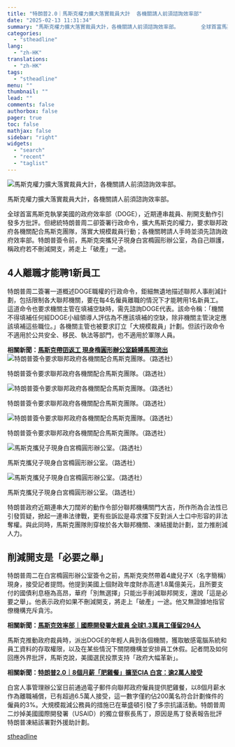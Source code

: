 ```yaml
---
title: "特朗普2.0｜馬斯克權力擴大落實裁員大計  各機關請人前須諮詢效率部"
date: "2025-02-13 11:31:34"
summary: "馬斯克權力擴大落實裁員大計，各機關請人前須諮詢效率部。       全球首富馬斯克執掌美國的..."
categories:
  - "stheadline"
lang:
  - "zh-HK"
translations:
  - "zh-HK"
tags:
  - "stheadline"
menu: ""
thumbnail: ""
lead: ""
comments: false
authorbox: false
pager: true
toc: false
mathjax: false
sidebar: "right"
widgets:
  - "search"
  - "recent"
  - "taglist"
---
```


![馬斯克權力擴大落實裁員大計，各機關請人前須諮詢效率部。](https://image.stheadline.com/f/680p0/0x0/100/none/fd7a629c1537b07a5c29ed92d2550858/stheadline/inewsmedia/20250213/_2025021311205721891.jpg)

馬斯克權力擴大落實裁員大計，各機關請人前須諮詢效率部。




全球首富馬斯克執掌美國的政府效率部（DOGE），近期連串裁員、削開支動作引發多方批評。但總統特朗普周二卻簽署行政命令，擴大馬斯克的權力，要求聯邦政府各機關配合馬斯克團隊，落實大規模裁員行動；各機關聘請人手時並須先諮詢政府效率部。特朗普簽令前，馬斯克突攜兒子現身白宮橢圓形辦公室，為自己辯護，稱政府若不刪減開支，將走上「破產」一途。

4人離職才能聘1新員工
-----------

特朗普周二簽署一道概述DOGE職權的行政命令，鉅細無遺地描述聯邦人事削減計劃，包括限制各大聯邦機關，要在每4名僱員離職的情況下才能聘用1名新員工。這道命令也要求機關主管在填補空缺時，需先諮詢DOGE代表。該命令稱：「機關不得填補任何經DOGE小組領導人評估為不應該填補的空缺，除非機關主管決定應該填補這些職位。」各機關主管也被要求訂立「大規模裁員」計劃。但該行政命令不適用於公共安全、移民、執法等部門，也不適用於軍隊人員。

**相關新聞：[馬斯克帶囝返工 現身楕圓形辦公室騎膊馬照流出](https://www.stheadline.com/realtime-world/3428153/%E9%A6%AC%E6%96%AF%E5%85%8B%E5%B8%B6%E5%9B%9D%E8%BF%94%E5%B7%A5-%E7%8F%BE%E8%BA%AB%E6%A5%95%E5%9C%93%E5%BD%A2%E8%BE%A6%E5%85%AC%E5%AE%A4%E9%A8%8E%E8%86%8A%E9%A6%AC%E7%85%A7%E6%B5%81%E5%87%BA)**
 ![特朗普簽令要求聯邦政府各機關配合馬斯克團隊。（路透社）](https://image.hkhl.hk/f/1024p0/0x0/100/none/51441dded7318ffadb8fdfab6d7dc082/2025-02/13022025_016.JPG)


特朗普簽令要求聯邦政府各機關配合馬斯克團隊。（路透社）



 ![特朗普簽令要求聯邦政府各機關配合馬斯克團隊。（路透社）](https://image.hkhl.hk/f/1024p0/0x0/100/none/0aa8c505a7ab9139f8d4b7dfa7dcd5d7/2025-02/13022025_019.JPG)


特朗普簽令要求聯邦政府各機關配合馬斯克團隊。（路透社）



 ![特朗普簽令要求聯邦政府各機關配合馬斯克團隊。（路透社）](https://image.hkhl.hk/f/1024p0/0x0/100/none/e7f1841f51f8c94f560d81e0e14688cd/2025-02/13022025_020.JPG)


特朗普簽令要求聯邦政府各機關配合馬斯克團隊。（路透社）



 ![馬斯克攜兒子現身白宮橢圓形辦公室。（路透社）](https://image.hkhl.hk/f/1024p0/0x0/100/none/1e3cae35d2c90c85782851929aab8a79/2025-02/13022025_017.JPG)


馬斯克攜兒子現身白宮橢圓形辦公室。（路透社）



 ![馬斯克攜兒子現身白宮橢圓形辦公室。（路透社）](https://image.hkhl.hk/f/1024p0/0x0/100/none/989828ddb8a38be39366746dcef736ee/2025-02/13022025_018.JPG)


馬斯克攜兒子現身白宮橢圓形辦公室。（路透社）




特朗普政府近期連串大刀闊斧的動作令部分聯邦機構關門大吉，所作所為合法性已引發質疑，掀起一連串法律戰，更有些訴訟是尋求擋下反對派人士口中形容的非法奪權。與此同時，馬斯克團隊則穿梭於各大聯邦機關、凍結援助計劃，並力推削減人力。

削減開支是「必要之舉」
-----------

特朗普周二在白宮橢圓形辦公室簽令之前，馬斯克突然帶着4歲兒子X（名字簡稱）現身，接受記者提問。他提到美國上個財政年度財赤高達1.8萬億美元，且所要支付的國債利息極為高昂，華府「別無選擇」只能出手削減聯邦開支，還說「這是必要之舉」。他表示政府如果不刪減開支，將走上「破產」一途。他又無證據地指官僚機構充斥貪污。

**相關新聞：[馬斯克效率部｜國際開發署大裁員 全球1.3萬員工僅留294人](https://www.stheadline.com/realtime-world/3426562/%E9%A6%AC%E6%96%AF%E5%85%8B%E6%95%88%E7%8E%87%E9%83%A8%E5%9C%8B%E9%9A%9B%E9%96%8B%E7%99%BC%E7%BD%B2%E5%A4%A7%E8%A3%81%E5%93%A1-%E5%85%A8%E7%90%8313%E8%90%AC%E5%93%A1%E5%B7%A5%E5%83%85%E7%95%99294%E4%BA%BA)**

馬斯克推動政府裁員時，派出DOGE的年輕人員到各個機關，獲取敏感電腦系統和員工資料的存取權限，以及在某些情況下關閉機構並安排員工休假。記者問及如何回應外界批評，馬斯克說，美國選民投票支持「政府大幅革新」。

**相關新聞：[特朗普2.0｜8個月薪「肥雞餐」擴至CIA 白宮：逾2萬人接受](https://www.stheadline.com/realtime-world/3425920/%E7%89%B9%E6%9C%97%E6%99%AE208%E5%80%8B%E6%9C%88%E8%96%AA%E8%82%A5%E9%9B%9E%E9%A4%90%E6%93%B4%E8%87%B3CIA-%E7%99%BD%E5%AE%AE%E9%80%BE2%E8%90%AC%E4%BA%BA%E6%8E%A5%E5%8F%97)**

白宮人事管理辦公室日前通過電子郵件向聯邦政府僱員提供肥雞餐，以8個月薪水作為離職補償，已有超過6.5萬人接受，這一數字僅約佔200萬名符合計劃條件的僱員的3%。大規模裁減公務員的措施已在華盛頓引發了多宗抗議活動。特朗普周二炒掉美國國際開發署（USAID）的獨立督察長馬丁，原因是馬丁發表報告批評特朗普凍結該署對外援助計劃。

[stheadline](https://std.stheadline.com/realtime/article/2052511/即時-國際-特朗普2-0-馬斯克權力擴大落實裁員大計-各機關請人前須諮詢效率部)
